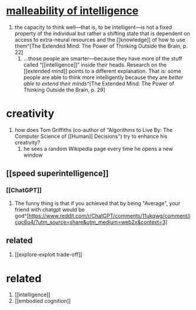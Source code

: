 # [malleability of intelligence](https://en.wikipedia.org/wiki/Malleability_of_intelligence)
1. the capacity to think well—that is, to be intelligent—is not a fixed property of the individual but rather a shifting state that is dependent on access to extra-neural resources and the [[knowledge]] of how to use them^[The Extended Mind: The Power of Thinking Outside the Brain, p. 22]
	1. ...those people are smarter—because they have more of the stuff called “[[intelligence]]” inside their heads. Research on the [[extended mind]] points to a different explanation. That is: some people are able to think more intelligently because they are *better able to extend their minds*^[The Extended Mind: The Power of Thinking Outside the Brain, p. 29]

# creativity
1. how does Tom Griffiths (co-author of "Algorithms to Live By: The Computer Science of [[Human]] Decisions") try to enhance his creativity?
	1. he sees a random Wikipedia page every time he opens a new window

## [[speed superintelligence]]
### [[ChatGPT]]
1. The funny thing is that if you achieved that by being "Average", your friend with chatgpt would be god^[https://www.reddit.com/r/ChatGPT/comments/11ukqwg/comment/jcqc6u4/?utm_source=share&utm_medium=web2x&context=3]

## related
1. [[explore-exploit trade-off]]

# related
1. [[intelligence]]
2. [[embodied cognition]]